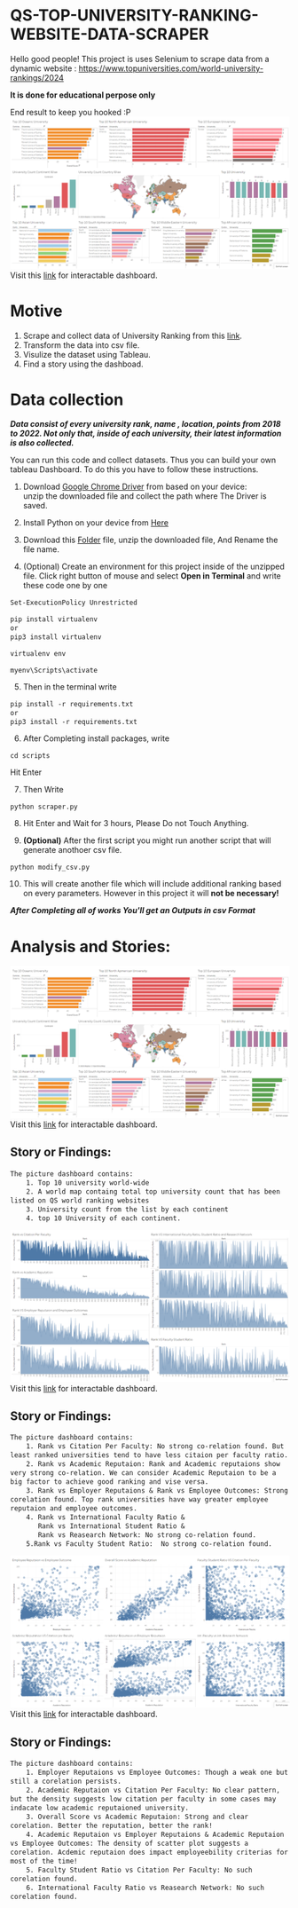 # QS-TOP-UNIVERSITY-RANKING-WEBSITE-DATA-SCRAPER

Hello good people!
This project is uses Selenium to scrape data from a dynamic website : https://www.topuniversities.com/world-university-rankings/2024

**It is done for educational perpose only**

End result to keep you hooked :P
![](https://github.com/MostaqueBillah/qs-ranking-university-2024-data-scraper/blob/main/assets/top10.png)
Visit this [link](https://public.tableau.com/app/profile/syed.mohammed.mostaque.billah/viz/QSTopUniversityRankContinentWiseView/QSTop10UniversityinContinents) for interactable dashboard.

# Motive

1. Scrape and collect data of University Ranking from this [link](https://www.topuniversities.com/world-university-rankings/2024).
2. Transform the data into csv file.
3. Visulize the dataset using Tableau.
4. Find a story using the dashboad.

# Data collection

**_Data consist of every university rank, name , location, points from 2018 to 2022. Not only that, inside of each university, their latest information is also collected._**

You can run this code and collect datasets. Thus you can build your own tableau Dashboard. To do this you have to follow these instructions.

1. Download [Google Chrome Driver](https://googlechromelabs.github.io/chrome-for-testing/) from based on your device:  
   unzip the downloaded file and collect the path where The Driver is saved.

2. Install Python on your device from [Here](https://www.python.org/downloads/)

3. Download this [Folder](https://github.com/MostaqueBillah/qs-ranking-university-2024-data-scraper) file, unzip the downloaded file, And Rename the file name.

4. (Optional) Create an environment for this project inside of the unzipped file. Click right button of mouse and select **Open in Terminal** and write these code one by one

```
Set-ExecutionPolicy Unrestricted
```

```
pip install virtualenv
or
pip3 install virtualenv
```

```
virtualenv env
```

```
myenv\Scripts\activate
```

5. Then in the terminal write

```
pip install -r requirements.txt
or
pip3 install -r requirements.txt
```

6. After Completing install packages, write

```
cd scripts
```

Hit Enter

7. Then Write

```
python scraper.py
```

8. Hit Enter and Wait for 3 hours, Please Do not Touch Anything.

9. **(Optional)** After the first script you might run another script that will generate anothoer csv file.

```
python modify_csv.py
```

10. This will create another file which will include additional ranking based on every parameters. However in this project it will **not be necessary!**

**_After Completing all of works You'll get an Outputs in csv Format_**

# Analysis and Stories:

<!--
<img src="assets/top10.png" alt="Top QS University Continent Wise" width="200" height="auto" /> -->

![](https://github.com/MostaqueBillah/qs-ranking-university-2024-data-scraper/blob/main/assets/top10.png)
Visit this [link](https://public.tableau.com/app/profile/syed.mohammed.mostaque.billah/viz/QSTopUniversityRankContinentWiseView/QSTop10UniversityinContinents) for interactable dashboard.

## Story or Findings:

    The picture dashboard contains:
        1. Top 10 university world-wide
        2. A world map containg total top university count that has been listed on QS world ranking websites
        3. University count from the list by each continent
        4. top 10 University of each continent.

![](https://github.com/MostaqueBillah/qs-ranking-university-2024-data-scraper/blob/main/assets/ranking.png)
Visit this [link](https://public.tableau.com/app/profile/syed.mohammed.mostaque.billah/viz/ImpactofdifferentParametersinQSUniversityRanking/ImpactofdifferentParametersinQSUniversityRanking) for interactable dashboard.

## Story or Findings:

    The picture dashboard contains:
        1. Rank vs Citation Per Faculty: No strong co-relation found. But least ranked universities tend to have less citaion per faculty ratio.
        2. Rank vs Academic Reputaion: Rank and Academic reputaions show very strong co-relation. We can consider Academic Reputaion to be a big factor to achieve good ranking and vise versa.
        3. Rank vs Employer Reputaions & Rank vs Employee Outcomes: Strong corelation found. Top rank universities have way greater employee reputaion and employee outcomes.
        4. Rank vs International Faculty Ratio &
           Rank vs International Student Ratio &
           Rank vs Reasearch Network: No strong co-relation found.
        5.Rank vs Faculty Student Ratio:  No strong co-relation found.

![](https://github.com/MostaqueBillah/qs-ranking-university-2024-data-scraper/blob/main/assets/corelation.png)
Visit this [link](https://public.tableau.com/app/profile/syed.mohammed.mostaque.billah/viz/InterestingCorelationsfromQSUniversityRankingData/InterestingCorelationsfromQSUniversityRankingData) for interactable dashboard.

## Story or Findings:

    The picture dashboard contains:
        1. Employer Reputaions vs Employee Outcomes: Though a weak one but still a corelation persists.
        2. Academic Reputaion vs Citation Per Faculty: No clear pattern, but the density suggests low citation per faculty in some cases may indacate low academic reputaioned university.
        3. Overall Score vs Academic Reputaion: Strong and clear corelation. Better the reputation, better the rank!
        4. Academic Reputaion vs Employer Reputaions & Academic Reputaion vs Employee Outcomes: The density of scatter plot suggests a corelation. Acdemic reputaion does impact employeebility criterias for most of the time!
        5. Faculty Student Ratio vs Citation Per Faculty: No such corelation found.
        6. International Faculty Ratio vs Reasearch Network: No such corelation found.
